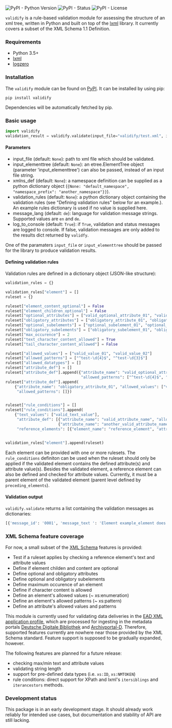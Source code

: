 ![PyPI - Python Version](https://img.shields.io/pypi/pyversions/validify) 
![PyPI - Status](https://img.shields.io/pypi/status/validify)
![PyPI - License](https://img.shields.io/pypi/l/validify)

`validify` is a rule-based validation module for assessing the structure of an xml tree, written in Python and built on top of the [lxml](https://lxml.de/) library. It currently covers a subset of the XML Schema 1.1 Definition.

### Requirements
- Python 3.5+
- [lxml](https://pypi.org/project/lxml/)
- [logzero](https://pypi.org/project/logzero/)

### Installation
The `validify` module can be found on [PyPI](https://pypi.org/project/validify/).
It can be installed by using pip:

`pip install validify`

Dependencies will be automatically fetched by pip.

### Basic usage
```python
import validify
validation_result = validify.validate(input_file="validify/test.xml", input_elementtree=None, xmlns_def=None, validation_rules=None, message_lang=None, log_to_console=True)
```

#### Parameters
- input_file (default: `None`): path to xml file which should be validated.
- input_elementtree (default: `None`): an etree.ElementTree object (parameter 'input_elementtree') can also be passed, instead of an input file string.
- xmlns_def (default: `None`): a namespace definition can be supplied as a python dictionary object (`{None: "default_namespace", "namespace_prefix": "another_namespace"}}`). 
- validation_rules (default: `None`): a python dictionary object containing the validation rules (see "Defining validation rules" below for an example.). An example rules dictionary is used if no value is supplied here.
- message_lang (default: `de`): language for validation message strings. Supported values are `en` and `de`.
- log_to_console (default: `True`): if `True`, validation and status messages are logged to console. If false, validation messages are only added to the results dict returned by `validfy`. 

One of the paramaters `input_file` or `input_elementtree` should be passed for the library to produce validation results.

#### Defining validation rules
Validation rules are defined in a dictionary object (JSON-like structure):
```python
validation_rules = {}

validation_rules["element"] = []
ruleset = {}

ruleset["element_content_optional"] = False
ruleset["element_children_optional"] = False
ruleset["optional_attributes"] = ["valid_optional_attribute_01", "valid_optional_attribute_02"]
ruleset["obligatory_attributes"] = ["obligatory_attribute_01", "obligatory_attribute_02"]
ruleset["optional_subelements"] = ["optional_subelement_01", "optional_subelement_02"]
ruleset["obligatory_subelements"] = ["obligatory_subelement_01", "obligatory_subelement_02"]
ruleset["max_occurence"] = 2
ruleset["text_character_content_allowed"] = True
ruleset["tail_character_content_allowed"] = False

ruleset["allowed_values"] = ["valid_value_01", "valid_value_02"]
ruleset["allowed_patterns"] = ["^test-\d{4}$", "^test-\d{3}$"]
ruleset["allowed_datatypes"] = []
ruleset["attribute_def"] = []
ruleset["attribute_def"].append({"attribute_name": "valid_optional_attribute_01", "allowed_values": ["valid_value_01", "valid_value_02"],
                                 "allowed_patterns": ["^test-\d{4}$", "^test-\d{3}$"]})
ruleset["attribute_def"].append(
    {"attribute_name": "obligatory_attribute_01", "allowed_values": ["valid_value_01", "valid_value_02"],
     "allowed_patterns": []})


ruleset["rule_conditions"] = []
ruleset["rule_conditions"].append(
    {"text_values": ["valid_text_value"],
     "attribute_def": [{"attribute_name": "valid_attribute_name", "allowed_values": ["valid_value"]},
                       {"attribute_name": "another_valid_attribute_name", "allowed_values": ["valid_value"]}],
     "reference_elements": [{"element_name": "reference_element", "attribute_def": [{"attribute_name": "reference_test", "allowed_values": ["valid_value"]}],"preceding_elements": 1}]})


validation_rules["element"].append(ruleset)
```
Each element can be provided with one or more rulesets.
The `rule_conditions` definiton can be used when the ruleset should only be applied if the validated element contains the defined attribute(s) and attribute value(s). Besides the validated element, a reference element can also be defined and checked for attribute values. Currently, it must be a parent element of the validated element (parent level defined by `preceding_elements`).

#### Validation output
`validify.validate` returns a list containing the validation messages as dictionaries:
```python
[{'message_id': '0001', 'message_text ': 'Element example_element does not contain any subelements, although one or more subelements are expected.', 'element_name': '{namespace}example_element', 'local_name': 'example_element', 'element_sourceline': '23'}]
```

### XML Schema feature coverage
For now, a small subset of the [XML Schema](https://www.w3.org/TR/xmlschema11-1/) features is provided:
- Test if a ruleset applies by checking a reference element's text and attribute values
- Define if element childen and content are optional
- Define optional and obligatory attributes
- Define optional and obligatory subelements
- Define maximum occurence of an element
- Define if character content is allowed
- Define an element's allowed values (~ xs:enumeration)
- Define an element's allowed patterns (~ xs:pattern)
- Define an attribute's allowed values and patterns

This module is currently used for validating data deliveries in the [EAD XML application profile](https://wiki.deutsche-digitale-bibliothek.de/pages/viewpage.action?pageId=19010180), which are processed for ingesting in the metadata portals [Deutsche Digitale Bibliothek](https://www.ddb.de) and [Archivportal-D](https://www.archivportal-d.de). Therefore, supported features currently are nowhere near those provided by the XML Schema standard. Feature support is supposed to be gradually expanded, however.

The following features are planned for a future release:
- checking max/min text and attribute values
- validating string length
- support for pre-defined data types (i.e. `xs:ID`, `xs:NMTOKEN`)
- rule conditions: direct support for XPath and lxml's `itersiblings` and `iterancestors` methods.

### Development status
This package is in an early development stage. It should already work reliably for intended use cases, but documentation and stability of API are still lacking.
